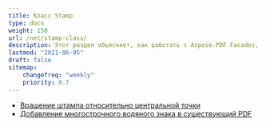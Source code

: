 ```yaml
---
title: Класс Stamp
type: docs
weight: 150
url: /net/stamp-class/
description: Этот раздел объясняет, как работать с Aspose.PDF Facades, используя класс Stamp.
lastmod: "2021-06-05"
draft: false
sitemap:
    changefreq: "weekly"
    priority: 0.7
---
```


- [Вращение штампа относительно центральной точки](/pdf/net/rotating-stamp-about-the-center-point/)
- [Добавление многострочного водяного знака в существующий PDF](/pdf/net/adding-multi-line-watermark-to-existing-pdf/)